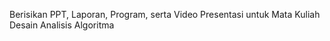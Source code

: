Berisikan PPT, Laporan, Program, serta Video Presentasi untuk Mata Kuliah Desain Analisis Algoritma
